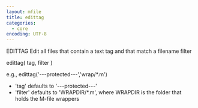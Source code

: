 ```yaml
---
layout: mfile
title: edittag
categories:
  - core
encoding: UTF-8
---
```


EDITTAG  Edit all files that contain a text tag and that match
         a filename filter

edittag( tag, filter )

e.g., edittag('---protected---','wrap/\*.m')

- 'tag' defaults to '---protected---'
- 'filter' defaults to 'WRAPDIR/\*.m', where WRAPDIR is the folder that
  holds the M-file wrappers